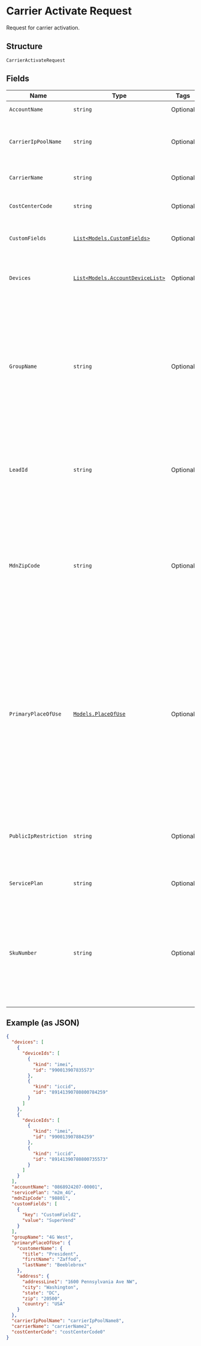 
# Carrier Activate Request

Request for carrier activation.

## Structure

`CarrierActivateRequest`

## Fields

| Name | Type | Tags | Description |
|  --- | --- | --- | --- |
| `AccountName` | `string` | Optional | The name of a billing account. |
| `CarrierIpPoolName` | `string` | Optional | The private IP pool (Carrier Group Name) from which your device IP addresses will be derived. |
| `CarrierName` | `string` | Optional | The carrier that will perform the activation. |
| `CostCenterCode` | `string` | Optional | A string to identify the cost center that the device is associated with. |
| `CustomFields` | [`List<Models.CustomFields>`](../../doc/models/custom-fields.md) | Optional | A user-defined descriptive field, limited to 50 characters. |
| `Devices` | [`List<Models.AccountDeviceList>`](../../doc/models/account-device-list.md) | Optional | Up to 10,000 devices for which you want to activate service, specified by device identifier. |
| `GroupName` | `string` | Optional | If you specify devices by ID in the devices parameters, this is the name of a device group that the devices should be added to.If you don't specify individual devices with the devices parameter, you can provide the name of a device group to activate all devices in that group. |
| `LeadId` | `string` | Optional | The ID of a “Qualified” or “Closed - Won” VPP customer lead, which is used with other values to determine MDN assignment, taxation, and compensation. |
| `MdnZipCode` | `string` | Optional | The Zip code of the location where the line of service will primarily be used, or a Zip code that you have been told to use with these devices. For accounts that are configured for geographic numbering, this is the ZIP code from which the MDN will be derived. |
| `PrimaryPlaceOfUse` | [`Models.PlaceOfUse`](../../doc/models/place-of-use.md) | Optional | The customer name and the address of the device's primary place of use. Leave these fields empty to use the account profile address as the primary place of use. These values will be applied to all devices in the request.If the account is enabled for non-geographic MDNs and the device supports it, the primaryPlaceOfUse address will also be used to derive the MDN for the device. |
| `PublicIpRestriction` | `string` | Optional | For devices with static IP addresses on the public network, this specifies whether the devices have general access to the Internet. |
| `ServicePlan` | `string` | Optional | The service plan code that you want to assign to all specified devices. |
| `SkuNumber` | `string` | Optional | The Stock Keeping Unit (SKU) of a 4G device type can be used with ICCID device identifiers in lieu of an IMEI when activating 4G devices. The SkuNumber will be used with all devices in the request, so all devices must be of the same type. |

## Example (as JSON)

```json
{
  "devices": [
    {
      "deviceIds": [
        {
          "kind": "imei",
          "id": "990013907835573"
        },
        {
          "kind": "iccid",
          "id": "89141390780800784259"
        }
      ]
    },
    {
      "deviceIds": [
        {
          "kind": "imei",
          "id": "990013907884259"
        },
        {
          "kind": "iccid",
          "id": "89141390780800735573"
        }
      ]
    }
  ],
  "accountName": "0868924207-00001",
  "servicePlan": "m2m_4G",
  "mdnZipCode": "98801",
  "customFields": [
    {
      "key": "CustomField2",
      "value": "SuperVend"
    }
  ],
  "groupName": "4G West",
  "primaryPlaceOfUse": {
    "customerName": {
      "title": "President",
      "firstName": "Zaffod",
      "lastName": "Beeblebrox"
    },
    "address": {
      "addressLine1": "1600 Pennsylvania Ave NW",
      "city": "Washington",
      "state": "DC",
      "zip": "20500",
      "country": "USA"
    }
  },
  "carrierIpPoolName": "carrierIpPoolName8",
  "carrierName": "carrierName2",
  "costCenterCode": "costCenterCode0"
}
```

